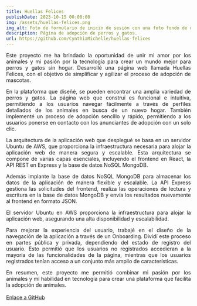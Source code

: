 ```yaml
---
title: Huellas Felices
publishDate: 2023-10-15 00:00:00
img: /assets/huellas-felices.png
img_alt: Foto de formulario de inicio de sesión con una foto fondo de un perro en color blanco y negro 
description: Página de adopción de perros y gatos. 
url: https://github.com/CynthiaMichelle/huellas-felices
---
```

<style>
  p {
    text-align: justify;
  }
</style>
Este proyecto me ha brindado la oportunidad de unir mi amor por los animales y mi pasión por la tecnología para crear un mundo mejor para perros y gatos sin hogar. Desarrollé una página web llamada Huellas Felices, con el objetivo de simplificar y agilizar el proceso de adopción de mascotas.

En la plataforma que diseñé, se pueden encontrar una amplia variedad de perros y gatos. La página web que construí es funcional e intuitiva, permitiendo a los usuarios navegar fácilmente a través de perfiles detallados de los animales en busca de un nuevo hogar. También implementé un proceso de adopción sencillo y rápido, permitiendo a los usuarios ponerse en contacto con los anunciantes de adopción con un solo clic.

La arquitectura de la aplicación web que desplegué se basa en un servidor Ubuntu de AWS, que proporciona la infraestructura necesaria para alojar la aplicación web de manera segura y escalable. Esta arquitectura se compone de varias capas esenciales, incluyendo el frontend en React, la API REST en Express y la base de datos NoSQL MongoDB.

Además implante la base de datos NoSQL MongoDB para almacenar los datos de la aplicación 
de manera flexible y escalable. La API Express gestiona las solicitudes del frontend, 
realiza las operaciones de lectura y escritura en la base de datos MongoDB y envía los resultados nuevamente al frontend en formato JSON.

El servidor Ubuntu en AWS proporciona la infraestructura para alojar la aplicación web, 
asegurando una alta disponibilidad y escalabilidad.

Para mejorar la experiencia del usuario, trabajé en el diseño de la navegación de la aplicación a través de un Onboarding. Dividí este proceso en partes pública y privada, dependiendo del estado de registro del usuario. Esto permitió que los usuarios no registrados accedieran a la mayoría de las funcionalidades de la página, mientras que los usuarios registrados tenían acceso a un conjunto más amplio de características.

En resumen, este proyecto me permitió combinar mi pasión por los animales y mi habilidad en tecnología para crear una plataforma que facilita la adopción de animales.
<br>
<br>
[Enlace a GitHub](https://github.com/CynthiaMichelle/huellas-felices)
<br>
<br>
